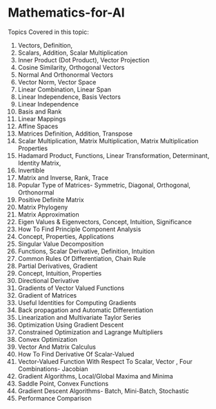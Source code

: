 # Mathematics-for-AI

Topics Covered in this topic:
1. Vectors, Definition,
2. Scalars, Addition, Scalar Multiplication
3. Inner Product (Dot Product), Vector Projection
4. Cosine Similarity, Orthogonal Vectors
5. Normal And Orthonormal Vectors
6. Vector Norm, Vector Space
7. Linear Combination, Linear Span
8. Linear Independence, Basis Vectors
9. Linear Independence
10. Basis and Rank
11. Linear Mappings
12. Affine Spaces
13. Matrices Definition, Addition, Transpose
14. Scalar Multiplication, Matrix Multiplication, Matrix Multiplication Properties
15. Hadamard Product, Functions, Linear Transformation, Determinant, Identity Matrix,
16. Invertible
17. Matrix and Inverse, Rank, Trace
18. Popular Type of Matrices- Symmetric, Diagonal, Orthogonal, Orthonormal
19. Positive Definite Matrix
20. Matrix Phylogeny
21. Matrix Approximation
22. Eigen Values & Eigenvectors, Concept, Intuition, Significance
23. How To Find Principle Component Analysis
24. Concept, Properties, Applications
25. Singular Value Decomposition
26. Functions, Scalar Derivative, Definition, Intuition
27. Common Rules Of Differentiation, Chain Rule
28. Partial Derivatives, Gradient
29. Concept, Intuition, Properties
30. Directional Derivative
31. Gradients of Vector Valued Functions
32. Gradient of Matrices
33. Useful Identities for Computing Gradients
34. Back propagation and Automatic Differentiation
35. Linearization and Multivariate Taylor Series
36. Optimization Using Gradient Descent
37. Constrained Optimization and Lagrange Multipliers
38. Convex Optimization
39. Vector And Matrix Calculus
40. How To Find Derivative Of Scalar-Valued
41. Vector-Valued Function With Respect To Scalar, Vector , Four Combinations- Jacobian
42. Gradient Algorithms, Local/Global Maxima and Minima
43. Saddle Point, Convex Functions
44. Gradient Descent Algorithms- Batch, Mini-Batch, Stochastic
45. Performance Comparison
